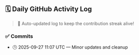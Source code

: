 ## 🗓️ Daily GitHub Activity Log

> 🤖 Auto-updated log to keep the contribution streak alive!

### ✅ Commits

- 🕒 2025-09-27 11:07 UTC — Minor updates and cleanup

